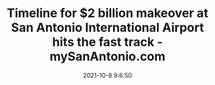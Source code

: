 ---
"title": "Timeline for $2 billion makeover at San Antonio International Airport hits the fast track - mySanAntonio.com"
"date": "2021-10-8 9:6:50"
"feed_name": "GOOGLENEWSCONSTRUCTION"
"feed_website": "https://news.google.com/search?q=construction%2Bincident&hl=en-US&gl=US&ceid=US:en"
"feed_rss": "https://news.google.com/rss/search?q=construction%2Bincident&hl=en-US&gl=US&ceid=US:en"
"link": "https://www.mysanantonio.com/sa-inc/article/Timeline-for-2-billion-makeover-at-San-Antonio-16518069.php"
"source": "{'href': 'https://www.mysanantonio.com', 'title': 'mySanAntonio.com'}"
"file": "_posts/2021-1-1-2acaf224aa80a9a5b512ef28faa97cfafbbb8413.md"
"accident": "1"
"drilling": "0"
"dead": "0"
"injured": "0"
"arrested": "0"
"place": "unknown place"
"where": "unknown site"
"causes": "unknown"
"place_uri": "unknown place"
---